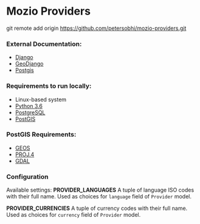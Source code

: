 # Mozio Providers
git remote add origin https://github.com/petersobhi/mozio-providers.git

### External Documentation:

* [Django](https://docs.djangoproject.com/en/2.0/releases/2.0/)
* [GeoDjango](https://docs.djangoproject.com/en/2.1/ref/contrib/gis/tutorial/)
* [Postgis](https://postgis.net/documentation/)

### Requirements to run locally:
* Linux-based system
* [Python 3.6](https://www.python.org/)
* [PostgreSQL](https://www.postgresql.org/)
* [PostGIS](https://postgis.net/install/)

### PostGIS Requirements:
* [GEOS](http://trac.osgeo.org/geos)
* [PROJ.4](https://github.com/OSGeo/proj.4/wiki/)
* [GDAL](https://trac.osgeo.org/gdal/)

### Configuration
Available settings:
**PROVIDER_LANGUAGES**
A tuple of language ISO codes with their full name.
Used as choices for `language` field of `Provider` model.

**PROVIDER_CURRENCIES**
A tuple of currency codes with their full name.
Used as choices for `currency` field of `Provider` model.

